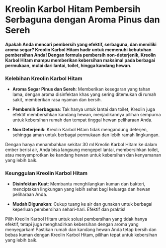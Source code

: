 # Kreolin Karbol Hitam Pembersih Serbaguna dengan Aroma Pinus dan Sereh

#### Apakah Anda mencari pembersih yang efektif, serbaguna, dan memiliki aroma segar? **Kreolin Karbol Hitam** hadir untuk memenuhi kebutuhan pembersihan Anda! Dengan formula pembersih non-deterjenik, Kreolin Karbol Hitam mampu memberikan kebersihan maksimal pada berbagai permukaan, mulai dari lantai, toilet, hingga kandang hewan.

### Kelebihan Kreolin Karbol Hitam

- **Aroma Segar Pinus dan Sereh**: Memberikan kesegaran yang tahan lama, dengan aroma disinfektan khas yang sering ditemukan di rumah sakit, memberikan rasa nyaman dan bersih.

- **Pembersih Serbaguna**: Tak hanya untuk lantai dan toilet, Kreolin juga efektif membersihkan kandang hewan, menjadikannya pilihan sempurna untuk kebersihan rumah dan tempat tinggal hewan peliharaan Anda.

- **Non Deterjenik**: Kreolin Karbol Hitam tidak mengandung deterjen, sehingga aman untuk berbagai permukaan dan lebih ramah lingkungan.

Dengan hanya menambahkan sekitar 30 ml Kreolin Karbol Hitam ke dalam ember berisi air, Anda bisa langsung mengepel lantai, membersihkan toilet, atau menyemprotkan ke kandang hewan untuk kebersihan dan kenyamanan yang lebih baik.

### Keunggulan Kreolin Karbol Hitam

- **Disinfektan Kuat**: Membantu menghilangkan kuman dan bakteri, menciptakan lingkungan yang lebih sehat bagi keluarga dan hewan peliharaan Anda.

- **Mudah Digunakan**: Cukup tuang ke air dan gunakan untuk berbagai keperluan pembersihan sehari-hari. Efektif dan praktis!

Pilih Kreolin Karbol Hitam untuk solusi pembersihan yang tidak hanya efektif, tetapi juga menghadirkan kebersihan dengan aroma yang menyegarkan! Pastikan rumah dan kandang hewan Anda tetap bersih dan bebas kuman dengan Kreolin Karbol Hitam, pilihan tepat untuk kebersihan yang lebih baik.

